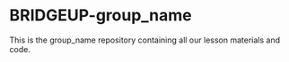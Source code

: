 # BRIDGEUP-group_name
This is the group_name repository containing all our lesson materials and code. 
